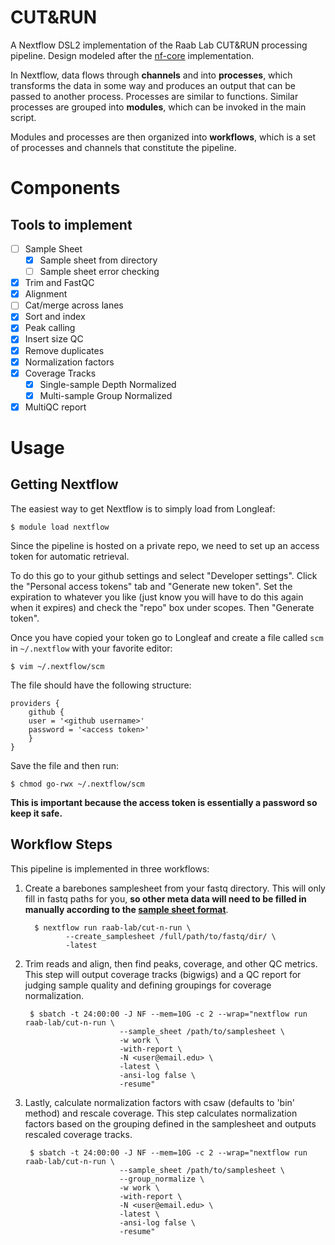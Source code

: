 CUT&RUN
=======

A Nextflow DSL2 implementation of the Raab Lab CUT&RUN processing pipeline. Design modeled after the [nf-core](https://nf-co.re/cutandrun) implementation.

In Nextflow, data flows through **channels** and into **processes**,
which transforms the data in some way and produces an output that can be passed to another process.
Processes are similar to functions.
Similar processes are grouped into **modules**, which can be invoked in the main script.

Modules and processes are then organized into **workflows**,
which is a set of processes and channels that constitute the pipeline.

Components
==========

## Tools to implement

- [ ] Sample Sheet
	- [X] Sample sheet from directory
	- [ ] Sample sheet error checking
- [X] Trim and FastQC
- [X] Alignment
- [ ] Cat/merge across lanes
- [X] Sort and index
- [X] Peak calling
- [X] Insert size QC
- [X] Remove duplicates
- [X] Normalization factors
- [X] Coverage Tracks
	- [X] Single-sample Depth Normalized
	- [X] Multi-sample Group Normalized
- [X] MultiQC report

Usage
=====

Getting Nextflow
----------------

The easiest way to get Nextflow is to simply load from Longleaf:

    $ module load nextflow

Since the pipeline is hosted on a private repo,
we need to set up an access token for automatic retrieval.

To do this go to your github settings and select "Developer settings".
Click the "Personal access tokens" tab and "Generate new token".
Set the expiration to whatever you like (just know you will have to do this again when it expires)
and check the "repo" box under scopes. Then "Generate token".

Once you have copied your token go to Longleaf
and create a file called `scm` in `~/.nextflow` with your favorite editor:

    $ vim ~/.nextflow/scm

The file should have the following structure:

    providers {
	    github {
		user = '<github username>'
		password = '<access token>'
	    }
    }

Save the file and then run:

    $ chmod go-rwx ~/.nextflow/scm

**This is important because the access token is essentially a password so keep it safe.**

Workflow Steps
--------------

This pipeline is implemented in three workflows:

1. Create a barebones samplesheet from your fastq directory. This will only fill in fastq paths for you, **so other meta data will need to be filled in manually according to the [sample sheet format](docs/params.md)**.

         $ nextflow run raab-lab/cut-n-run \
				--create_samplesheet /full/path/to/fastq/dir/ \
				-latest


2. Trim reads and align, then find peaks, coverage, and other QC metrics. This step will output coverage tracks (bigwigs) and a QC report for judging sample quality and defining groupings for coverage normalization.

        $ sbatch -t 24:00:00 -J NF --mem=10G -c 2 --wrap="nextflow run raab-lab/cut-n-run \
							--sample_sheet /path/to/samplesheet \
							-w work \
							-with-report \
							-N <user@email.edu> \
							-latest \
							-ansi-log false \
							-resume"

3. Lastly, calculate normalization factors with csaw (defaults to 'bin' method) and rescale coverage. This step calculates normalization factors based on the grouping defined in the samplesheet and outputs rescaled coverage tracks.

        $ sbatch -t 24:00:00 -J NF --mem=10G -c 2 --wrap="nextflow run raab-lab/cut-n-run \
							--sample_sheet /path/to/samplesheet \
							--group_normalize \
							-w work \
							-with-report \
							-N <user@email.edu> \
							-latest \
							-ansi-log false \
							-resume"

